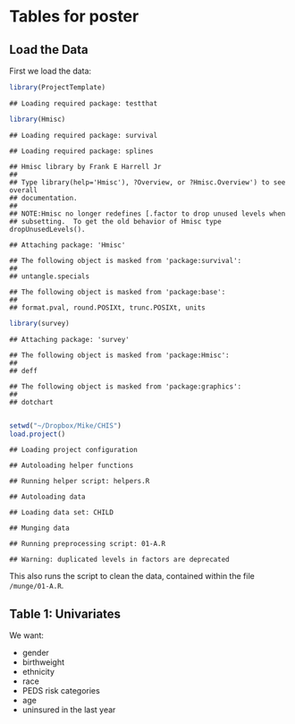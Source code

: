 Tables for poster
=========

Load the Data
-----
First we load the data:


```r
library(ProjectTemplate)
```

```
## Loading required package: testthat
```

```r
library(Hmisc)
```

```
## Loading required package: survival
```

```
## Loading required package: splines
```

```
## Hmisc library by Frank E Harrell Jr
## 
## Type library(help='Hmisc'), ?Overview, or ?Hmisc.Overview') to see overall
## documentation.
## 
## NOTE:Hmisc no longer redefines [.factor to drop unused levels when
## subsetting.  To get the old behavior of Hmisc type dropUnusedLevels().
```

```
## Attaching package: 'Hmisc'
```

```
## The following object is masked from 'package:survival':
## 
## untangle.specials
```

```
## The following object is masked from 'package:base':
## 
## format.pval, round.POSIXt, trunc.POSIXt, units
```

```r
library(survey)
```

```
## Attaching package: 'survey'
```

```
## The following object is masked from 'package:Hmisc':
## 
## deff
```

```
## The following object is masked from 'package:graphics':
## 
## dotchart
```

```r

setwd("~/Dropbox/Mike/CHIS")
load.project()
```

```
## Loading project configuration
```

```
## Autoloading helper functions
```

```
## Running helper script: helpers.R
```

```
## Autoloading data
```

```
## Loading data set: CHILD
```

```
## Munging data
```

```
## Running preprocessing script: 01-A.R
```

```
## Warning: duplicated levels in factors are deprecated
```


This also runs the script to clean the data, contained within the file `/munge/01-A.R`.

Table 1: Univariates
-------
We want:  
* gender  
* birthweight  
* ethnicity  
* race  
* PEDS risk categories
* age
* uninsured in the last year

